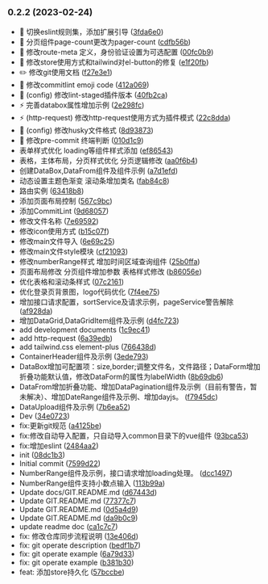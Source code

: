 ## <small>0.2.2 (2023-02-24)</small>

* :art:  切换eslint规则集，添加扩展引导 ([3fda6e0](http://10.8.7.136/huangrui/cgrzzl-platform-front-template/commits/3fda6e0))
* :bug:  分页组件page-count更改为pager-count ([cdfb56b](http://10.8.7.136/huangrui/cgrzzl-platform-front-template/commits/cdfb56b))
* :bug:  修改route-meta 定义，身份验证设置为可选配置 ([00fc0b9](http://10.8.7.136/huangrui/cgrzzl-platform-front-template/commits/00fc0b9))
* :bug:  修改store使用方式和tailwind对el-button的修复 ([e1f20fb](http://10.8.7.136/huangrui/cgrzzl-platform-front-template/commits/e1f20fb))
* :pencil2:  修改git使用文档 ([f27e3e1](http://10.8.7.136/huangrui/cgrzzl-platform-front-template/commits/f27e3e1))
* :wrench:  修改commitlint emoji code ([412a069](http://10.8.7.136/huangrui/cgrzzl-platform-front-template/commits/412a069))
* :wrench: (config) 修改lint-staged插件版本 ([40fb2ca](http://10.8.7.136/huangrui/cgrzzl-platform-front-template/commits/40fb2ca))
* :zap:  完善databox属性增加示例 ([2e298fc](http://10.8.7.136/huangrui/cgrzzl-platform-front-template/commits/2e298fc))
* ⚡ (http-request) 修改http-request使用方式为插件模式 ([22c8dda](http://10.8.7.136/huangrui/cgrzzl-platform-front-template/commits/22c8dda))
* 🔧 (config) 修改husky文件格式 ([8d93873](http://10.8.7.136/huangrui/cgrzzl-platform-front-template/commits/8d93873))
* 🔧 修改pre-commit 终端判断 ([010d1c9](http://10.8.7.136/huangrui/cgrzzl-platform-front-template/commits/010d1c9))
* 表单样式优化 loading等组件样式添加 ([ef86543](http://10.8.7.136/huangrui/cgrzzl-platform-front-template/commits/ef86543))
* 表格，主体布局，分页样式优化   分页逻辑修改 ([aa0f6b4](http://10.8.7.136/huangrui/cgrzzl-platform-front-template/commits/aa0f6b4))
* 创建DataBox,DataFrom组件及组件示例 ([a7d1efd](http://10.8.7.136/huangrui/cgrzzl-platform-front-template/commits/a7d1efd))
* 动态设置主题色渐变 滚动条增加类名 ([fab84c8](http://10.8.7.136/huangrui/cgrzzl-platform-front-template/commits/fab84c8))
* 路由实例 ([63418b8](http://10.8.7.136/huangrui/cgrzzl-platform-front-template/commits/63418b8))
* 添加页面布局控制 ([567c9bc](http://10.8.7.136/huangrui/cgrzzl-platform-front-template/commits/567c9bc))
* 添加CommitLint ([9d68057](http://10.8.7.136/huangrui/cgrzzl-platform-front-template/commits/9d68057))
* 修改文件名称 ([7e69592](http://10.8.7.136/huangrui/cgrzzl-platform-front-template/commits/7e69592))
* 修改icon使用方式 ([b15c07f](http://10.8.7.136/huangrui/cgrzzl-platform-front-template/commits/b15c07f))
* 修改main文件导入 ([6e69c25](http://10.8.7.136/huangrui/cgrzzl-platform-front-template/commits/6e69c25))
* 修改main文件style模块 ([cf21093](http://10.8.7.136/huangrui/cgrzzl-platform-front-template/commits/cf21093))
* 修改numberRange样式 增加时间区域查询组件 ([25b0ffa](http://10.8.7.136/huangrui/cgrzzl-platform-front-template/commits/25b0ffa))
* 页面布局修改 分页组件增加参数 表格样式修改 ([b86056e](http://10.8.7.136/huangrui/cgrzzl-platform-front-template/commits/b86056e))
* 优化表格和滚动条样式 ([07c2161](http://10.8.7.136/huangrui/cgrzzl-platform-front-template/commits/07c2161))
* 优化登录页背景图，logo代码优化 ([7f4ee75](http://10.8.7.136/huangrui/cgrzzl-platform-front-template/commits/7f4ee75))
* 增加接口请求配置，sortService及请求示例，pageService警告解除 ([af928da](http://10.8.7.136/huangrui/cgrzzl-platform-front-template/commits/af928da))
* 增加DataGrid,DataGridItem组件及示例 ([d4fc723](http://10.8.7.136/huangrui/cgrzzl-platform-front-template/commits/d4fc723))
* add development documents ([1c9ec41](http://10.8.7.136/huangrui/cgrzzl-platform-front-template/commits/1c9ec41))
* add http-request ([6a39edb](http://10.8.7.136/huangrui/cgrzzl-platform-front-template/commits/6a39edb))
* add tailwind.css element-plus ([766438d](http://10.8.7.136/huangrui/cgrzzl-platform-front-template/commits/766438d))
* ContainerHeader组件及示例 ([3ede793](http://10.8.7.136/huangrui/cgrzzl-platform-front-template/commits/3ede793))
* DataBox增加可配置项：size,border;调整文件名，文件路径；DataForm增加折叠功能默认值，修改DataForm的属性为labelWidth ([8b69db6](http://10.8.7.136/huangrui/cgrzzl-platform-front-template/commits/8b69db6))
* DataFrom增加折叠功能、增加DataPagination组件及示例（目前有警告，暂未解决）、增加DateRange组件及示例、增加dayjs。 ([f7945dc](http://10.8.7.136/huangrui/cgrzzl-platform-front-template/commits/f7945dc))
* DataUpload组件及示例 ([7b6ea52](http://10.8.7.136/huangrui/cgrzzl-platform-front-template/commits/7b6ea52))
* Dev ([34e0723](http://10.8.7.136/huangrui/cgrzzl-platform-front-template/commits/34e0723))
* fix:更新git规范 ([a4125be](http://10.8.7.136/huangrui/cgrzzl-platform-front-template/commits/a4125be))
* fix:修改自动导入配置，只自动导入common目录下的vue组件 ([93bca53](http://10.8.7.136/huangrui/cgrzzl-platform-front-template/commits/93bca53))
* fix:增加eslint ([2484aa2](http://10.8.7.136/huangrui/cgrzzl-platform-front-template/commits/2484aa2))
* init ([08dc1b3](http://10.8.7.136/huangrui/cgrzzl-platform-front-template/commits/08dc1b3))
* Initial commit ([7599d22](http://10.8.7.136/huangrui/cgrzzl-platform-front-template/commits/7599d22))
* NumberRange组件及示例，接口请求增加loading处理。 ([dcc1497](http://10.8.7.136/huangrui/cgrzzl-platform-front-template/commits/dcc1497))
* NumberRange组件支持小数点输入 ([113b99a](http://10.8.7.136/huangrui/cgrzzl-platform-front-template/commits/113b99a))
* Update docs/GIT.README.md ([d67443d](http://10.8.7.136/huangrui/cgrzzl-platform-front-template/commits/d67443d))
* Update GIT.README.md ([77377c7](http://10.8.7.136/huangrui/cgrzzl-platform-front-template/commits/77377c7))
* Update GIT.README.md ([0d5a4d9](http://10.8.7.136/huangrui/cgrzzl-platform-front-template/commits/0d5a4d9))
* Update GIT.README.md ([da9b0c9](http://10.8.7.136/huangrui/cgrzzl-platform-front-template/commits/da9b0c9))
* update readme doc ([ca1c7c7](http://10.8.7.136/huangrui/cgrzzl-platform-front-template/commits/ca1c7c7))
* fix: 修改仓库同步流程说明 ([13e406d](http://10.8.7.136/huangrui/cgrzzl-platform-front-template/commits/13e406d))
* fix: git operate description ([bedf1b7](http://10.8.7.136/huangrui/cgrzzl-platform-front-template/commits/bedf1b7))
* fix: git operate example ([6a79d33](http://10.8.7.136/huangrui/cgrzzl-platform-front-template/commits/6a79d33))
* fix: git operate example ([b381b30](http://10.8.7.136/huangrui/cgrzzl-platform-front-template/commits/b381b30))
* feat: 添加store持久化 ([57bccbe](http://10.8.7.136/huangrui/cgrzzl-platform-front-template/commits/57bccbe))



